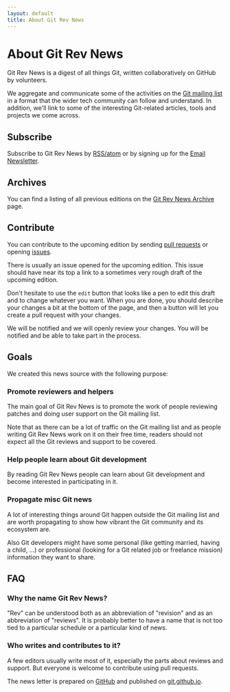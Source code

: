 ```yaml
---
layout: default
title: About Git Rev News
---
```


# About Git Rev News

Git Rev News is a digest of all things Git, written collaboratively on
GitHub by volunteers.

We aggregate and communicate some of the activities on the [Git mailing list](mailto:git@vger.kernel.org)
in a format that the wider tech community can follow and understand. In addition, we'll link to
some of the interesting Git-related articles, tools and projects we come across.

## Subscribe

Subscribe to Git Rev News by [RSS/atom](/feed.xml) or by signing up for the
[Email Newsletter](http://eepurl.com/bjP2WT).

## Archives

You can find a listing of all previous editions on the [Git Rev News Archive](/rev_news/) page.

## Contribute

You can contribute to the upcoming edition by sending [pull requests](https://github.com/git/git.github.io/pulls)
or opening [issues](https://github.com/git/git.github.io/issues).

There is usually an issue opened for the upcoming edition. This issue
should have near its top a link to a sometimes very rough draft of the
upcoming edition.

Don't hesitate to use the `edit` button that looks like a pen to edit
this draft and to change whatever you want. When you are done, you
should describe your changes a bit at the bottom of the page, and then
a button will let you create a pull request with your changes.

We will be notified and we will openly review your changes. You will
be notified and be able to take part in the process.

## Goals

We created this news source with the following purpose:

### Promote reviewers and helpers

The main goal of Git Rev News is to promote the work of people
reviewing patches and doing user support on the Git mailing list.

Note that as there can be a lot of traffic on the Git mailing list and
as people writing Git Rev News work on it on their free time, readers
should not expect all the Git reviews and support to be covered.

### Help people learn about Git development

By reading Git Rev News people can learn about Git development and
become interested in participating in it.

### Propagate misc Git news

A lot of interesting things around Git happen outside the Git mailing
list and are worth propagating to show how vibrant the Git community
and its ecosystem are.

Also Git developers might have some personal (like getting married,
having a child, ...) or professional (looking for a Git related job or
freelance mission) information they want to share.

## FAQ

### Why the name Git Rev News?

"Rev" can be understood both as an abbreviation of "revision" and as
an abbreviation of "reviews". It is probably better to have a name
that is not too tied to a particular schedule or a particular kind of
news.

### Who writes and contributes to it?

A few editors usually write most of it, especially the parts about
reviews and support. But everyone is welcome to contribute using pull
requests.

The news letter is prepared on [GitHub](https://github.com/git/git.github.io)
and published on [git.github.io](https://git.github.io).


